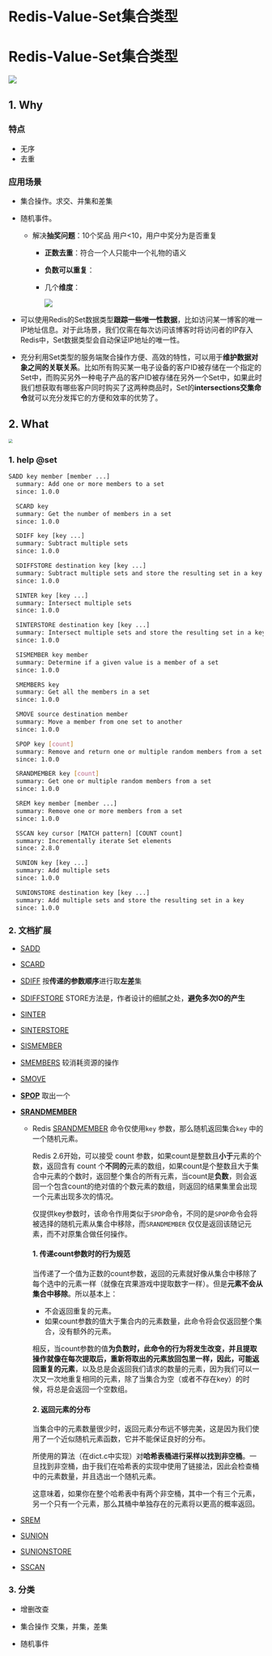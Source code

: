 # Redis-Value-Set集合类型

# Redis-Value-Set集合类型

![](https://raw.githubusercontent.com/SeaSoonKeun/Picture/main/Blog_Pic/set1.jpg)

## 1. Why

### 特点

- 无序
- 去重

### 应用场景

- 集合操作。求交、并集和差集

- 随机事件。

  - 解决**抽奖问题**：10个奖品 用户<10，用户中奖分为是否重复

    - **正数去重**：符合一个人只能中一个礼物的语义

    - **负数可以重复**： 

    - 几个**维度**：

      ![](https://raw.githubusercontent.com/SeaSoonKeun/Picture/main/Blog_Pic/srandmember.jpg)

- 可以使用Redis的Set数据类型**跟踪一些唯一性数据**，比如访问某一博客的唯一IP地址信息。对于此场景，我们仅需在每次访问该博客时将访问者的IP存入Redis中，Set数据类型会自动保证IP地址的唯一性。

- 充分利用Set类型的服务端聚合操作方便、高效的特性，可以用于**维护数据对象之间的关联关系**。比如所有购买某一电子设备的客户ID被存储在一个指定的Set中，而购买另外一种电子产品的客户ID被存储在另外一个Set中，如果此时我们想获取有哪些客户同时购买了这两种商品时，Set的**intersections交集命令**就可以充分发挥它的方便和效率的优势了。

## 2. What

<img src="https://raw.githubusercontent.com/SeaSoonKeun/Picture/main/Blog_Pic/sorted_set%E5%90%AF%E8%92%99.jpg" style="zoom:50%;" />

### 1. help @set

```bash
SADD key member [member ...]
  summary: Add one or more members to a set
  since: 1.0.0

  SCARD key
  summary: Get the number of members in a set
  since: 1.0.0

  SDIFF key [key ...]
  summary: Subtract multiple sets
  since: 1.0.0

  SDIFFSTORE destination key [key ...]
  summary: Subtract multiple sets and store the resulting set in a key
  since: 1.0.0

  SINTER key [key ...]
  summary: Intersect multiple sets
  since: 1.0.0

  SINTERSTORE destination key [key ...]
  summary: Intersect multiple sets and store the resulting set in a key
  since: 1.0.0

  SISMEMBER key member
  summary: Determine if a given value is a member of a set
  since: 1.0.0

  SMEMBERS key
  summary: Get all the members in a set
  since: 1.0.0

  SMOVE source destination member
  summary: Move a member from one set to another
  since: 1.0.0

  SPOP key [count]
  summary: Remove and return one or multiple random members from a set
  since: 1.0.0

  SRANDMEMBER key [count]
  summary: Get one or multiple random members from a set
  since: 1.0.0

  SREM key member [member ...]
  summary: Remove one or more members from a set
  since: 1.0.0

  SSCAN key cursor [MATCH pattern] [COUNT count]
  summary: Incrementally iterate Set elements
  since: 2.8.0

  SUNION key [key ...]
  summary: Add multiple sets
  since: 1.0.0

  SUNIONSTORE destination key [key ...]
  summary: Add multiple sets and store the resulting set in a key
  since: 1.0.0
```

### 2. 文档扩展

- [SADD](https://www.redis.com.cn/commands/sadd.html)

- [SCARD](https://www.redis.com.cn/commands/scard.html)

- [SDIFF](https://www.redis.com.cn/commands/sdiff.html) 按**传递的参数顺序**进行取**左差**集

- [SDIFFSTORE](https://www.redis.com.cn/commands/sdiffstore.html) STORE方法是，作者设计的细腻之处，**避免多次IO的产生**

- [SINTER](https://www.redis.com.cn/commands/sinter.html)

- [SINTERSTORE](https://www.redis.com.cn/commands/sinterstore.html)

- [SISMEMBER](https://www.redis.com.cn/commands/sismember.html) 

- [SMEMBERS](https://www.redis.com.cn/commands/smembers.html) 较消耗资源的操作

- [SMOVE](https://www.redis.com.cn/commands/smove.html)

- **[SPOP](https://www.redis.com.cn/commands/spop.html)** 取出一个

- **[SRANDMEMBER](https://www.redis.com.cn/commands/srandmember.html)**

  - Redis [SRANDMEMBER](https://www.redis.com.cn/commands/srandmember.html) 命令仅使用`key` 参数，那么随机返回集合`key` 中的一个随机元素。

    Redis 2.6开始，可以接受 count 参数，如果count是整数且**小于**元素的个数，返回含有 count 个**不同的**元素的数组，如果count是个整数且大于集合中元素的个数时，返回整个集合的所有元素，当count是**负数**，则会返回一个包含count的绝对值的个数元素的数组，则返回的结果集里会出现一个元素出现多次的情况。

    仅提供key参数时，该命令作用类似于`SPOP`命令，不同的是`SPOP`命令会将被选择的随机元素从集合中移除，而`SRANDMEMBER` 仅仅是返回该随记元素，而不对原集合做任何操作。

    #### 1.  传递count参数时的行为规范

    当传递了一个值为正数的count参数，返回的元素就好像从集合中移除了每个选中的元素一样（就像在宾果游戏中提取数字一样）。但是**元素不会从集合中移除**。所以基本上：

    - 不会返回重复的元素。
    - 如果count参数的值大于集合内的元素数量，此命令将会仅返回整个集合，没有额外的元素。

    相反，当count参数的值**为负数时，此命令的行为将发生改变，并且提取操作就像在每次提取后，重新将取出的元素放回包里一样，因此，可能返回重复的元素**，以及总是会返回我们请求的数量的元素，因为我们可以一次又一次地重复相同的元素，除了当集合为空（或者不存在key）的时候，将总是会返回一个空数组。

    

    #### 2. 返回元素的分布

    当集合中的元素数量很少时，返回元素分布远不够完美，这是因为我们使用了一个近似随机元素函数，它并不能保证良好的分布。

    所使用的算法（在dict.c中实现）对**哈希表桶进行采样以找到非空桶**。一旦找到非空桶，由于我们在哈希表的实现中使用了链接法，因此会检查桶中的元素数量，并且选出一个随机元素。

    这意味着，如果你在整个哈希表中有两个非空桶，其中一个有三个元素，另一个只有一个元素，那么其桶中单独存在的元素将以更高的概率返回。

- [SREM](https://www.redis.com.cn/commands/srem.html)

- [SUNION](https://www.redis.com.cn/commands/sunion.html)

- [SUNIONSTORE](https://www.redis.com.cn/commands/sunionstore.html)

- [SSCAN](https://www.redis.com.cn/commands/sscan.html)

### 3. 分类

 - 增删改查

 - 集合操作 交集，并集，差集

 - 随机事件

   


